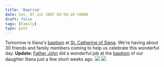 ```yaml
---
title: 'Baptism'
date: Sat, 07 Jul 2007 03:58:10 +0000
draft: false
tags: [Family]
type: post
---
```


Tomorrow is Iliana's [baptism](http://en.wikipedia.org/wiki/Baptism) at [St. Catherine of Siena](http://www.stcathsiena.org/). We're having about 30 friends and family members coming to help us celebrate this wonderful day. **Update:** [Father John](http://www.stcathsiena.org/images/Fr%20John.jpg) did a wonderful job at the [baptism](http://zeusville.wordpress.com/2007/07/06/baptism/) of our daughter Iliana just a few short weeks ago. ![](http://familiarodriguez.smugmug.com/photos/174376045-S.jpg) ![](http://familiarodriguez.smugmug.com/photos/174158417-S.jpg)